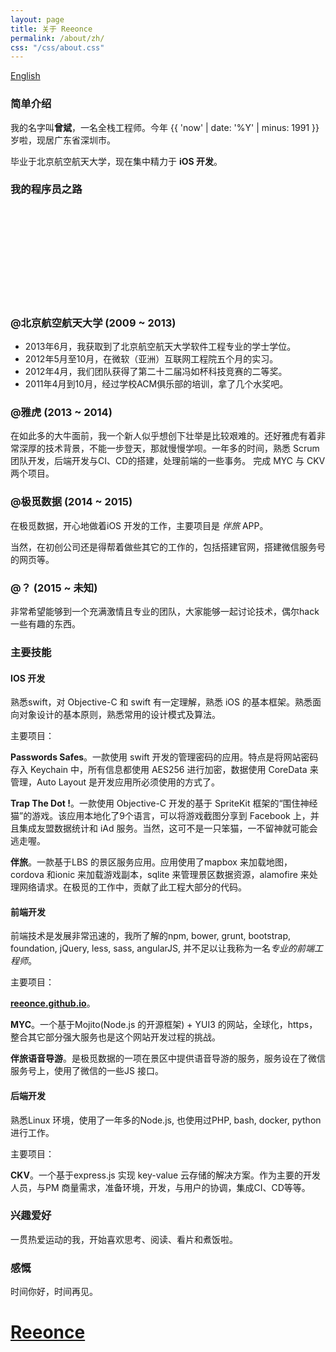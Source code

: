 ```yaml
---
layout: page
title: 关于 Reeonce
permalink: /about/zh/
css: "/css/about.css"
---
```


<div id="lang-selector">
  <a href="/about/">English</a>
</div>

### 简单介绍

我的名字叫**曾斌**，一名全栈工程师。今年 {{ 'now' | date: '%Y' | minus: 1991 }} 岁啦，现居广东省深圳市。

毕业于北京航空航天大学，现在集中精力于 **iOS 开发**。

### 我的程序员之路

<div id="timeline" class="">
  <div id="career-timelime" class="">
    <svg>
    </svg>
  </div>
  <div id="career-buaa" class="">
    <div class="back-icon"><a href=""></a></div>
    <div class="content">
      <h3>@北京航空航天大学 (2009 ~ 2013)</h3>
      <ul>
        <li>2013年6月，我获取到了北京航空航天大学软件工程专业的学士学位。</li>
        <li>2012年5月至10月，在微软（亚洲）互联网工程院五个月的实习。</li>
        <li>2012年4月，我们团队获得了第二十二届冯如杯科技竞赛的二等奖。</li>
        <li>2011年4月到10月，经过学校ACM俱乐部的培训，拿了几个水奖吧。</li>
      </ul>
    </div>
  </div>
  <div id="career-yahoo" class="">
    <div class="back-icon"><a href=""></a></div>
    <div class="content">
      <h3>@雅虎 (2013 ~ 2014)</h3>
      <p>在如此多的大牛面前，我一个新人似乎想创下壮举是比较艰难的。还好雅虎有着非常深厚的技术背景，不能一步登天，那就慢慢学呗。一年多的时间，熟悉 Scrum 团队开发，后端开发与CI、CD的搭建，处理前端的一些事务。
        完成 MYC 与 CKV 两个项目。
      </p>
    </div>
  </div>
  <div id="career-xjimi" class="">
    <div class="back-icon"><a href=""></a></div>
    <div class="content">
      <h3>@极觅数据 (2014 ~ 2015)</h3>
      <p>在极觅数据，开心地做着iOS 开发的工作，主要项目是 <em>伴旅</em> APP。</p>
      <p>当然，在初创公司还是得帮着做些其它的工作的，包括搭建官网，搭建微信服务号的网页等。</p>
    </div>
  </div>
  <div id="career-you" class="">
    <div class="back-icon"><a href=""></a></div>
    <div class="content">
      <h3>@？ (2015 ~ 未知)</h3>
      <p>非常希望能够到一个充满激情且专业的团队，大家能够一起讨论技术，偶尔hack 一些有趣的东西。</p>
    </div>
  </div>
</div>

### 主要技能
#### IOS 开发

  熟悉swift，对 Objective-C 和 swift 有一定理解，熟悉 iOS 的基本框架。熟悉面向对象设计的基本原则，熟悉常用的设计模式及算法。

  主要项目：

  **Passwords Safes**。一款使用 swift 开发的管理密码的应用。特点是将网站密码存入 Keychain 中，所有信息都使用 AES256 进行加密，数据使用 CoreData 来管理，Auto Layout 是开发应用所必须使用的方式了。

  **Trap The Dot !**。一款使用 Objective-C 开发的基于 SpriteKit 框架的“围住神经猫”的游戏。该应用本地化了9个语言，可以将游戏截图分享到 Facebook 上，并且集成友盟数据统计和 iAd 服务。当然，这可不是一只笨猫，一不留神就可能会逃走喔。

  **伴旅**。一款基于LBS 的景区服务应用。应用使用了mapbox 来加载地图，cordova 和ionic 来加载游戏副本，sqlite 来管理景区数据资源，alamofire 来处理网络请求。在极觅的工作中，贡献了此工程大部分的代码。

#### 前端开发
  前端技术是发展非常迅速的，我所了解的npm, bower, grunt, bootstrap, foundation, jQuery, less, sass, angularJS, 并不足以让我称为一名*专业的前端工程师*。

  主要项目：

  **[reeonce.github.io](/)**。

  **MYC**。一个基于Mojito(Node.js 的开源框架) + YUI3 的网站，全球化，https，整合其它部分强大服务也是这个网站开发过程的挑战。

  **伴旅语音导游**。是极觅数据的一项在景区中提供语音导游的服务，服务设在了微信服务号上，使用了微信的一些JS 接口。

#### 后端开发
  熟悉Linux 环境，使用了一年多的Node.js, 也使用过PHP, bash, docker, python 进行工作。

  主要项目：

  **CKV**。一个基于express.js 实现 key-value 云存储的解决方案。作为主要的开发人员，与PM 商量需求，准备环境，开发，与用户的协调，集成CI、CD等等。

### 兴趣爱好

一贯热爱运动的我，开始喜欢思考、阅读、看片和煮饭啦。

### 感慨

时间你好，时间再见。


<div id="welcome-overlay">
  <a href="/"><h1>Reeonce</h1></a>
</div>
<script src="//code.jquery.com/jquery-1.11.0.min.js"></script>
<script type="text/javascript" src="/js/d3.v3.min.js"></script>
<script type="text/javascript" src="/js/modernizr.min.js"></script>
<script type="text/javascript" src="/js/others/about_zh.js"></script>

